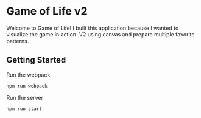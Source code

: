 # Game of Life v2

Welcome to Game of Life! I built this application because I wanted to visualize the game in action. V2 using canvas and prepare multiple favorite patterns.

## Getting Started

Run the webpack
```sh
npm run webpack
```
Run the server
```sh
npm run start
```
